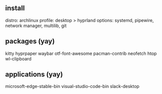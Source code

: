 ## install
distro: archlinux
profile: desktop > hyprland
options: systemd, pipewire, network manager, multilib, git

## packages (yay)
kitty
hyprpaper
waybar
otf-font-awesome
pacman-contrib
neofetch
htop
wl-clipboard

## applications (yay)
microsoft-edge-stable-bin
visual-studio-code-bin
slack-desktop
